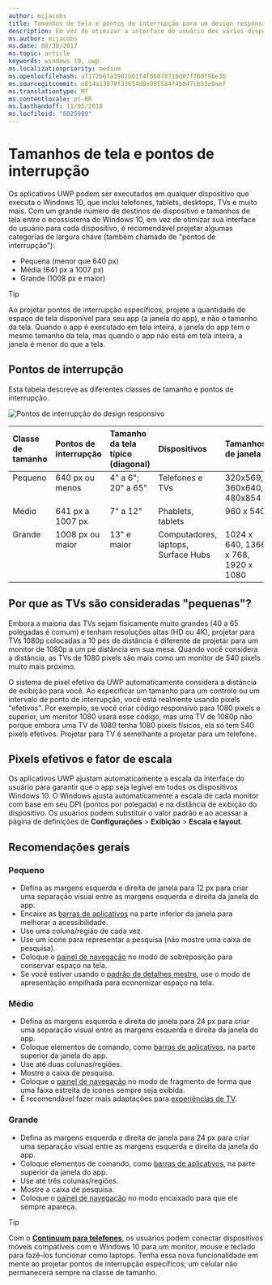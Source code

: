 ```yaml
---
author: mijacobs
title: Tamanhos de tela e pontos de interrupção para um design responsivo
description: Em vez de otimizar a interface do usuário dos vários dispositivos no ecossistema do Windows 10, é recomendável projetar algumas categorias de largura chave chamadas pontos de interrupção.
ms.author: mijacobs
ms.date: 08/30/2017
ms.topic: article
keywords: windows 10, uwp
ms.localizationpriority: medium
ms.openlocfilehash: af172b67a3981b61f4f86078710d87f760f9be3b
ms.sourcegitcommit: e814a13978f33654d8e995584f4b047cb53e0aef
ms.translationtype: MT
ms.contentlocale: pt-BR
ms.lasthandoff: 11/05/2018
ms.locfileid: "6025989"
---
```

#  <a name="screen-sizes-and-breakpoints"></a>Tamanhos de tela e pontos de interrupção

Os aplicativos UWP podem ser executados em qualquer dispositivo que executa o Windows 10, que inclui telefones, tablets, desktops, TVs e muito mais. Com um grande número de destinos de dispositivo e tamanhos de tela entre o ecossistema do Windows 10, em vez de otimizar sua interface do usuário para cada dispositivo, é recomendável projetar algumas categorias de largura chave (também chamado de "pontos de interrupção"): 
- Pequena (menor que 640 px)
- Média (641 px a 1007 px)
- Grande (1008 px e maior)

> [!TIP]
> Ao projetar pontos de interrupção específicos, projete a quantidade de espaço de tela disponível para seu app (a janela do app), e não o tamanho da tela. Quando o app é executado em tela inteira, a janela do app tem o mesmo tamanho da tela, mas quando o app não está em tela inteira, a janela é menor do que a tela.

## <a name="breakpoints"></a>Pontos de interrupção
Esta tabela descreve as diferentes classes de tamanho e pontos de interrupção.

![Pontos de interrupção do design responsivo](images/breakpoints/size-classes.svg)

<table>
<thead>
<tr class="header">
<th align="left">Classe de tamanho</th>
<th align="left">Pontos de interrupção</th>
<th align="left">Tamanho da tela típico (diagonal)</th>
<th align="left">Dispositivos</th>
<th align="left">Tamanhos de janela</th>
</tr>
</thead>
<tbody>
<tr class="even">
<td style="vertical-align:top;">Pequeno</td>
<td style="vertical-align:top;">640 px ou menos</td>
<td style="vertical-align:top;">4&quot; a 6&quot;; 20&quot; a 65&quot;</td>
<td style="vertical-align:top;">Telefones e TVs</td>
<td style="vertical-align:top;">320x569, 360x640, 480x854</td>
</tr>
<tr class="odd">
<td style="vertical-align:top;">Médio</td>
<td style="vertical-align:top;">641 px a 1007 px</td>
<td style="vertical-align:top;">7&quot; a 12&quot;</td>
<td style="vertical-align:top;">Phablets, tablets</td>
<td style="vertical-align:top;">960 x 540</td>
</tr>
<tr class="even">
<td style="vertical-align:top;">Grande</td>
<td style="vertical-align:top;">1008 px ou maior</td>
<td style="vertical-align:top;">13&quot; e maior</td>
<td style="vertical-align:top;">Computadores, laptops, Surface Hubs</td>
<td style="vertical-align:top;">1024 x 640, 1366 x 768, 1920 x 1080</td>
</tr>
</tbody>
</table>

## <a name="why-are-tvs-considered-small"></a>Por que as TVs são consideradas "pequenas"? 

Embora a maioria das TVs sejam fisicamente muito grandes (40 a 65 polegadas é comum) e tenham resoluções altas (HD ou 4K), projetar para TVs 1080p colocadas a 10 pés de distância é diferente de projetar para um monitor de 1080p a um pé distância em sua mesa. Quando você considera a distância, as TVs de 1080 pixels são mais como um monitor de 540 pixels muito mais próximo.

O sistema de pixel efetivo da UWP automaticamente considera a distância de exibição para você. Ao especificar um tamanho para um controle ou um intervalo de ponto de interrupção, você está realmente usando pixels "efetivos". Por exemplo, se você criar código responsivo para 1080 pixels e superior, um monitor 1080 usará esse código, mas uma TV de 1080p não porque embora uma TV de 1080 tenha 1080 pixels físicos, ela só tem 540 pixels efetivos. Projetar para TV é semelhante a projetar para um telefone.

## <a name="effective-pixels-and-scale-factor"></a>Pixels efetivos e fator de escala

Os aplicativos UWP ajustam automaticamente a escala da interface do usuário para garantir que o app seja legível em todos os dispositivos Windows 10. O Windows ajusta automaticamente a escala de cada monitor com base em seu DPI (pontos por polegada) e na distância de exibição do dispositivo. Os usuários podem substituir o valor padrão e ao acessar a página de definições de **Configurações** > **Exibição** > **Escala e layout**. 


## <a name="general-recommendations"></a>Recomendações gerais

### <a name="small"></a>Pequeno
- Defina as margens esquerda e direita de janela para 12 px para criar uma separação visual entre as margens esquerda e direita da janela do app.
- Encaixe as [barras de aplicativos](../controls-and-patterns/app-bars.md) na parte inferior da janela para melhorar a acessibilidade.
- Use uma coluna/região de cada vez.
- Use um ícone para representar a pesquisa (não mostre uma caixa de pesquisa).
- Coloque o [painel de navegação](../controls-and-patterns/navigationview.md) no modo de sobreposição para conservar espaço na tela.
- Se você estiver usando o [padrão de detalhes mestre](../controls-and-patterns/master-details.md), use o modo de apresentação empilhada para economizar espaço na tela.

### <a name="medium"></a>Médio
- Defina as margens esquerda e direita de janela para 24 px para criar uma separação visual entre as margens esquerda e direita da janela do app.
- Coloque elementos de comando, como [barras de aplicativos](../controls-and-patterns/app-bars.md), na parte superior da janela do app.
- Use até duas colunas/regiões.
- Mostre a caixa de pesquisa.
- Coloque o [painel de navegação](../controls-and-patterns/navigationview.md) no modo de fragmento de forma que uma faixa estreita de ícones sempre seja exibida.
- É recomendável fazer mais adaptações para [experiências de TV](http://go.microsoft.com/fwlink/?LinkId=760736).

### <a name="large"></a>Grande
- Defina as margens esquerda e direita de janela para 24 px para criar uma separação visual entre as margens esquerda e direita da janela do app.
- Coloque elementos de comando, como [barras de aplicativos](../controls-and-patterns/app-bars.md), na parte superior da janela do app.
- Use até três colunas/regiões.
- Mostre a caixa de pesquisa.
- Coloque o [painel de navegação](../controls-and-patterns/navigationview.md) no modo encaixado para que ele sempre apareça.

>[!TIP] 
> Com o [**Continuum para telefones**](http://go.microsoft.com/fwlink/p/?LinkID=699431), os usuários podem conectar dispositivos móveis compatíveis com o Windows 10 para um monitor, mouse e teclado para fazê-los funcionar como laptops. Tenha essa nova funcionalidade em mente ao projetar pontos de interrupção específicos; um celular não permanecerá sempre na classe de tamanho.



